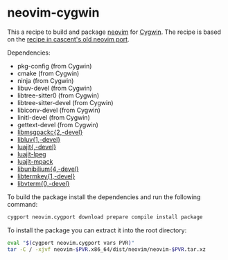 # neovim-cygwin

This a recipe to build and package [neovim][1] for [Cygwin][2]. The recipe is
based on the [recipe in cascent's old neovim port][3].

Dependencies:
- pkg-config (from Cygwin)
- cmake (from Cygwin)
- ninja (from Cygwin)
- libuv-devel (from Cygwin)
- libtree-sitter0 (from Cygwin)
- libtree-sitter-devel (from Cygwin)
- libiconv-devel (from Cygwin)
- linitl-devel (from Cygwin)
- gettext-devel (from Cygwin)
- [libmsgpackc{2,-devel}][4]
- [libluv{1,-devel}][5]
- [luajit{,-devel}][6]
- [luajit-lpeg][7]
- [luajit-mpack][8]
- [libunibilium{4,-devel}][9]
- [libtermkey{1,-devel}][10]
- [libvterm{0,-devel}][11]

To build the package install the dependencies and run the following command:
```sh
cygport neovim.cygport download prepare compile install package
```

To install the package you can extract it into the root directory:
```sh
eval "$(cygport neovim.cygport vars PVR)"
tar -C / -xjvf neovim-$PVR.x86_64/dist/neovim/neovim-$PVR.tar.xz
```

[1]: https://neovim.io/
[2]: http://www.cygwin.com/
[3]: https://github.com/cascent/neovim-cygwin/blob/09277e3f76981189a2f15d1dbc2f5a4ab4b6c86f/neovim/neovim.cygport
[4]: https://github.com/kgraefe/msgpack-c-cygwin
[5]: https://github.com/kgraefe/libluv-cygwin
[6]: https://github.com/kgraefe/luajit-cygwin
[7]: https://github.com/kgraefe/luajit-lpeg-cygwin
[8]: https://github.com/kgraefe/luajit-mpack-cygwin
[9]: https://github.com/kgraefe/unibilium-cygwin
[10]: https://github.com/kgraefe/libtermkey-cygwin
[11]: https://github.com/kgraefe/libvterm-cygwin
